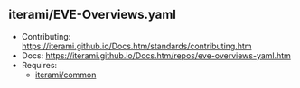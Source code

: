iterami/EVE-Overviews.yaml
--------------------------

* Contributing: https://iterami.github.io/Docs.htm/standards/contributing.htm
* Docs: https://iterami.github.io/Docs.htm/repos/eve-overviews-yaml.htm
* Requires:
  * [iterami/common](https://github.com/iterami/common)
